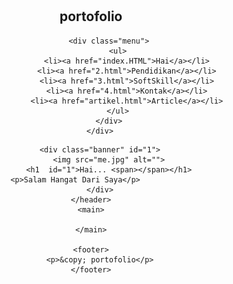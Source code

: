 # <!DOCTYPE html>
<html lang="en">
<head>
    <meta charset="UTF-8">
    <meta name="viewport" content="width=device-width, initial-scale=1.0">
    <title>Portofolio</title>
    <link rel="stylesheet" href="style.css">
</head>
<body>
    <header>
<!---Navigasi-->
        <div class="navigasi">
            <div class="logo">
                <h2>portofolio</h2>
            </div>
            
            <div class="menu">
                <ul>
                    <li><a href="index.HTML">Hai</a></li>
                    <li><a href="2.html">Pendidikan</a></li>
                    <li><a href="3.html">SoftSkill</a></li>
                    <li><a href="4.html">Kontak</a></li>
                    <li><a href="artikel.html">Article</a></li>
                </ul>
            </div>
        </div>
        
<!--Banner-->       
        <div class="banner" id="1">
            <img src="me.jpg" alt="">
            <h1  id="1">Hai... <span></span></h1>
            <p>Salam Hangat Dari Saya</p>               
        </div>
    </header>
    <main>

    </main>
    
    <footer>
        <p>&copy; portofolio</p>
    </footer>
</body>
</html>

